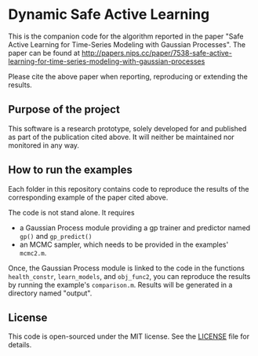 # Dynamic Safe Active Learning

This is the companion code for the algorithm reported in the paper "Safe
Active Learning for Time-Series Modeling with Gaussian Processes". The
paper can be found at
http://papers.nips.cc/paper/7538-safe-active-learning-for-time-series-modeling-with-gaussian-processes

Please cite the above paper when reporting, reproducing or extending the
results.

## Purpose of the project

This software is a research prototype, solely developed for and
published as part of the publication cited above. It will neither be
maintained nor monitored in any way.

## How to run the examples

Each folder in this repository contains code to reproduce the results of
the corresponding example of the paper cited above.

The code is not stand alone. It requires

* a Gaussian Process module providing a gp trainer and predictor named
  `gp()` and `gp_predict()`
* an MCMC sampler, which needs to be provided in the examples'
  `mcmc2.m`.

Once, the Gaussian Process module is linked to the code in the functions
`health_constr`, `learn_models`, and `obj_func2`, you can reproduce the
results by running the example's `comparison.m`. Results will be
generated in a directory named "output".

## License

This code is open-sourced under the MIT license. See the
[LICENSE](LICENSE.txt) file for details.
